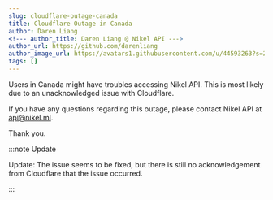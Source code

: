 ```yaml
---
slug: cloudflare-outage-canada
title: Cloudflare Outage in Canada
author: Daren Liang
<!--- author_title: Daren Liang @ Nikel API --->
author_url: https://github.com/darenliang
author_image_url: https://avatars1.githubusercontent.com/u/44593263?s=200&v=4
tags: []
---
```


Users in Canada might have troubles accessing Nikel API. This is most likely due to an unacknowledged issue with Cloudflare.

If you have any questions regarding this outage, please contact Nikel API at [api@nikel.ml](mailto:api@nikel.ml).

Thank you.

:::note Update

Update: The issue seems to be fixed, but there is still no acknowledgement from Cloudflare that the issue occurred.

:::
